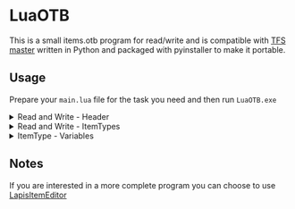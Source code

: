 # LuaOTB
This is a small items.otb program for read/write and is compatible with [TFS master](https://github.com/otland/forgottenserver) written in Python and packaged with pyinstaller to make it portable.

## Usage
Prepare your `main.lua` file for the task you need and then run `LuaOTB.exe`

<details>

<summary> Read and Write - Header </summary>

### How to open an OTB file?
```lua
local otb = OTB()
otb:load("items.otb")

print(otb.majorVersion)
print(otb.minorVersion)
print(otb.buildVersion)
print(otb.description)
```
*The console output should look something like this:*

![image](https://user-images.githubusercontent.com/28090948/216741932-bcd1bce6-aa63-4395-ba24-45b1c1a3af7f.png)

*You can also modify these variables to customize the file header:*
```lua
local otb = OTB()
otb:load("items.otb")

otb.minorVersion = 10
otb.majorVersion = 20
otb.buildVersion = 1
otb.description = "My Custom OTB"

otb:save("items_out.otb")
```

*How to see if the changes happened?*
```lua
local otb = OTB()
otb:load("items_out.otb")

print(otb.minorVersion)
print(otb.majorVersion)
print(otb.buildVersion)
print(otb.description)
```

![image](https://user-images.githubusercontent.com/28090948/216744700-35a324fa-2bff-461a-9392-598ad0f4a66d.png)

</details>

<details>

<summary> Read and Write - ItemTypes </summary>

### How to find an item to review or modify it?
```lua
local otb = OTB()
otb:load("items.otb")

local itemType = otb:getItemType(2160)
print(itemType)

-- modify the item
itemType.NAME = "My new name"
itemType.CLIENT_ID = 6666

otb:save("items_out.otb")
```
*The console output should look something like this:*

![image](https://user-images.githubusercontent.com/28090948/216742198-3f26486c-ec4b-4ca6-b716-03dd2eec52f4.png)

*You should also see a new items_out.otb file in the directory.*

![image](https://user-images.githubusercontent.com/28090948/216742286-db68b091-6513-499e-85f4-7333832cd7e7.png)

### How to know if the new file actually has the changes?
*You can open the new OTB and review it.*
```lua
local otb = OTB()
otb:load("items_out.otb")

local itemType = otb:getItemType(2160)
print(itemType)
```
*The console output should look something like this:*

![image](https://user-images.githubusercontent.com/28090948/216742391-30b74a43-11e0-4699-84f3-87122538876c.png)

### How to add new items or maybe remove them?
```lua
local otb = OTB()
otb:load("items_out.otb")

local itemType = ItemType()
itemType.GROUP = 1
itemType.FLAGS = 0
itemType.NAME = "My new item"
itemType.SERVER_ID = 6666
itemType.CLIENT_ID = 6666

otb:addItemType(itemType)
otb:save("items_out.otb")
```
*To remove them you can use the method `removeItemType`*
```lua
local otb = OTB()
otb:load("items_out.otb")

otb:removeItemType(2160)
otb:save("items_out.otb")
```

### How to know the count of items?
```lua
local otb = OTB()
otb:load("items_out.otb")

print(otb:getItemTypesCount())
```

![image](https://user-images.githubusercontent.com/28090948/216743869-ccd6d03d-565f-4336-ae77-0b8a4d6ea4dd.png)

### How to iterate over all items?
```lua
local otb = OTB()
otb:load("items_out.otb")

local items = {}
for itemType in python.iter(otb.itemTypes) do
	if itemType.GROUP == 1 then
		items[#items + 1] = itemType
	end
end

print(string.format("Found %d items", #items))
```
![image](https://user-images.githubusercontent.com/28090948/216743957-88fc4e6c-6edd-43a3-afa6-35074bf376e2.png)

</details>

<details>

<summary> ItemType - Variables </summary>

### These are all the internal variables of ItemType
*It is worth mentioning that you cannot add new attributes, only modify existing ones!*

```lua
GROUP - number
FLAGS - number
SERVER_ID - number
CLIENT_ID - number
NAME - string
DESCRIPTION - string
SPEED - number
SLOT - number
CONTAINER_SIZE - number
WEIGHT - number
WEAPON - number
AMMUNITION - number
ARMOR - number
MAGIC_LEVEL - number
MAGIC_FIELD_TYPE - number
WRITABLE - number
ROTATE_TO - number
DECAY - number
SPRITE_HASH - table
MINIMAP_COLOR - number
MAX_TEXT_LENGTH - number
MAX_TEXT_LENGTH_ONCE - number
LIGHT - number
DECAY2 - number
WEAPON2 - number
AMMUNITION2 - number
ARMOR2 - number
WRITABLE2 - number
LIGHT2 - table
TOP_ORDER - number
WRITABLE3 - number
WARE_ID - number
CLASSIFICATION - number
ARTICLE - string
CATEGORY - number
```

</details>

## Notes
If you are interested in a more complete program you can choose to use [LapisItemEditor](https://github.com/giuinktse7/LapisItemEditor)

